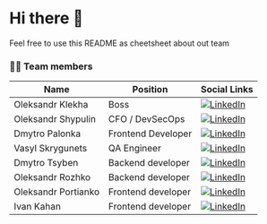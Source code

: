 # Hi there 👋
Feel free to use this README as cheetsheet about out team 

### 👨‍💻 Team members
| Name | Position | Social Links |  
| --- | --- | --- |
| Oleksandr Klekha | Boss | [![LinkedIn](https://i.stack.imgur.com/gVE0j.png)](https://www.linkedin.com/in/klekhaav/) |
| Oleksandr Shypulin | CFO / DevSecOps | [![LinkedIn](https://i.stack.imgur.com/gVE0j.png)](https://www.linkedin.com/in/oleksandr-shypulin/) |
| Dmytro Palonka | Frontend Developer |  [![LinkedIn](https://i.stack.imgur.com/gVE0j.png)](https://www.linkedin.com/in/dmytro-palionka-158010209/) |
| Vasyl Skrygunets | QA Engineer | [![LinkedIn](https://i.stack.imgur.com/gVE0j.png)](https://www.linkedin.com/in/vasyl-skryhunets-532a401b5/) |
| Dmytro Tsyben | Backend developer | [![LinkedIn](https://i.stack.imgur.com/gVE0j.png)](https://www.linkedin.com/in/dima-tsyben-056855186/) |
| Oleksandr Rozhko | Backend developer | [![LinkedIn](https://i.stack.imgur.com/gVE0j.png)](https://www.linkedin.com/in/oleksandr-rozhko-652093232/) |
| Oleksandr Portianko | Frontend developer | [![LinkedIn](https://i.stack.imgur.com/gVE0j.png)](https://www.linkedin.com/in/oleksandr-portianko-740444232/) |
| Ivan Kahan | Frontend developer | [![LinkedIn](https://i.stack.imgur.com/gVE0j.png)](https://www.linkedin.com/in/ivan-kahan-bb9b14231/) |
